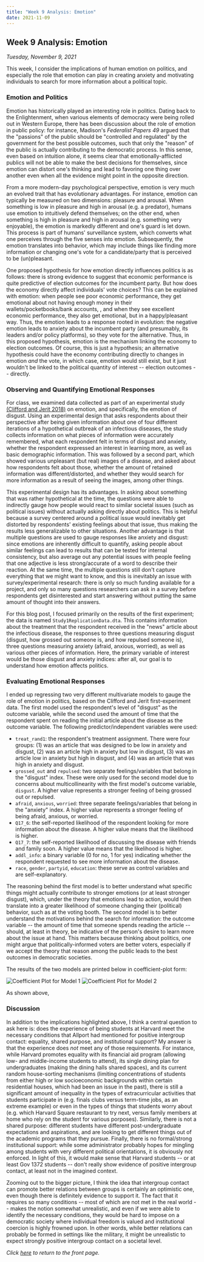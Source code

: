 ```yaml
---
title: "Week 9 Analysis: Emotion"
date: 2021-11-09
---
```

## Week 9 Analysis: Emotion
*Tuesday, November 9, 2021*

This week, I consider the implications of human emotion on politics, and especially the role that emotion can play in creating anxiety and motivating individuals to search for more information about a political topic. 

### Emotion and Politics
Emotion has historically played an interesting role in politics. Dating back to the Enlightenment, when various elements of democracy were being rolled out in Western Europe, there has been discussion about the role of emotion in public policy: for instance, Madison's *Federalist Papers 49* argued that the "passions" of the public should be "controlled and regulated" by the government for the best possible outcomes, such that only the "reason" of the public is actually contributing to the democratic process. In this sense, even based on intuition alone, it seems clear that emotionally-afflicted publics will not be able to make the best decisions for themselves, since emotion can distort one's thinking and lead to favoring one thing over another even when all the evidence might point in the opposite direction.

From a more modern-day psychological perspective, emotion is very much an evolved trait that has evolutionary advantages. For instance, emotion can typically be measured on two dimensions: pleasure and arousal. When something is low in pleasure and high in arousal (e.g. a predator), humans use emotion to intuitively defend themselves; on the other end, when something is high in pleasure and high in arousal (e.g. something very enjoyable), the emotion is markedly different and one's guard is let down. This process is part of humans' surveillance system, which converts what one perceives through the five senses into emotion. Subsequently, the emotion translates into behavior, which may include things like finding more information or changing one's vote for a candidate/party that is perceived to be (un)pleasant.

One proposed hypothesis for how emotion directly influences politics is as follows: there is strong evidence to suggest that economic performance is quite predictive of election outcomes for the incumbent party. But how does the economy directly affect individuals' vote choices? This can be explained with emotion: when people see poor economic performance, they get emotional about not having enough money in their wallets/pocketbooks/bank accounts, , and when they see excellent economic performance, they also get emotional, but in a happy/pleasant way. Thus, the emotion leads to a response rooted in evolution: the negative emotion leads to anxiety about the incumbent party (and presumably, its leaders and/or policy platforms), so they vote for the alternative. Thus, in this proposed hypothesis, emotion is the mechanism linking the economy to election outcomes. Of course, this is just a hypothesis; an alternative hypothesis could have the economy contributing directly to changes in emotion *and* the vote, in which case, emotion would still exist, but it just wouldn't be linked to the political quantity of interest -- election outcomes -- directly.

### Observing and Quantifying Emotional Responses
For class, we examined data collected as part of an experimental study [(Clifford and Jerit 2018)](https://onlinelibrary.wiley.com/doi/abs/10.1111/ajps.12350) on emotion, and specifically, the emotion of disgust. Using an experimental design that asks respondents about their perspective after being given information about one of four different iterations of a hypothetical outbreak of an infectious diseases, the study collects information on what pieces of information were accurately remembered, what each respondent felt in terms of disgust and anxiety, whether the respondent expressed an interest in learning more, as well as basic demographic information. This was followed by a second part, which showed various unpleasant (but real) images of a disease, and asked about how respondents felt about those, whether the amount of retained information was different/distorted, and whether they would search for more information as a result of seeing the images, among other things.

This experimental design has its advantages. In asking about something that was rather hypothetical at the time, the questions were able to indirectly gauge how people would react to similar societal issues (such as political issues) without actually asking directly about politics. This is helpful because a survey centered around a political issue would inevitably get distorted by respondents' existing feelings about that issue, thus making the results less generalizable to other situations. Another advantage is that multiple questions are used to gauge responses like anxiety and disgust: since emotions are inherently difficult to quantify, asking people about similar feelings can lead to results that can be tested for internal consistency, but also average out any potential issues with people feeling that one adjective is less strong/accurate of a word to describe their reaction. At the same time, the multiple questions still don't capture everything that we might want to know, and this is inevitably an issue with survey/experimental research: there is only so much funding available for a project, and only so many questions researchers can ask in a survey before respondents get disinterested and start answering without putting the same amount of thought into their answers.

For this blog post, I focused primarily on the results of the first experiment; the data is named `Study1ReplicationData.dta`. This contains information about the treatment that the respondent received in the "news" article about the infectious disease, the responses to three questions measuring disgust (disgust, how grossed out someone is, and how repulsed someone is), three questions measuring anxiety (afraid, anxious, worried), as well as various other pieces of information. Here, the primary variable of interest would be those disgust and anxiety indices: after all, our goal is to understand how emotion affects politics.

### Evaluating Emotional Responses
I ended up regressing two very different multivariate models to gauge the role of emotion in politics, based on the Clifford and Jerit first-experiment data. The first model used the respondent's level of "disgust" as the outcome variable, while the second used the amount of time that the respondent spent on reading the initial article about the disease as the outcome variable. The following predictor/independent variables were used:

- `treat_rand1`: the respondent's treatment assignment. There were four groups: (1) was an article that was designed to be low in anxiety and disgust, (2) was an article high in anxiety but low in disgust, (3) was an article low in anxiety but high in disgust, and (4) was an article that was high in anxiety and disgust.
- `grossed_out` and `repulsed`: two separate feelings/variables that belong in the "disgust" index. These were only used for the second model due to concerns about multicollinearity with the first model's outcome variable, `disgust`. A higher value represents a stronger feeling of being grossed out or repulsed.
- `afraid`, `anxious`, `worried`: three separate feelings/variables that belong in the "anxiety" index. A higher value represents a stronger feeling of being afraid, anxious, or worried.
- `Q17_6`: the self-reported likelihood of the respondent looking for more information about the disease. A higher value means that the likelihood is higher.
- `Q17_7`: the self-reported likelihood of discussing the disease with friends and family soon. A higher value means that the likelihood is higher.
- `addl_info`: a binary variable (0 for no, 1 for yes) indicating whether the respondent requested to see more information about the disease.
- `race`, `gender`, `partyid`, `education`: these serve as control variables and are self-explanatory.

The reasoning behind the first model is to better understand what specific things might actually contribute to stronger emotions (or at least stronger disgust), which, under the theory that emotions lead to action, would then translate into a greater likelihood of someone changing their (political) behavior, such as at the voting booth. The second model is to better understand the motivations behind the search for information: the outcome variable -- the amount of time that someone spends reading the article -- should, at least in theory, be indicative of the person's desire to learn more about the issue at hand. This matters because thinking about politics, one might argue that politically-informed voters are better voters, especially if we accept the theory that reason among the public leads to the best outcomes in democratic societies.

The results of the two models are printed below in coefficient-plot form:

![Coefficient Plot for Model 1](https://yanxifang.github.io/Gov-1372/images/emotion_disgust_model.png)
![Coefficient Plot for Model 2](https://yanxifang.github.io/Gov-1372/images/emotion_timeonpage_model.png)

As shown above, 

### Discussion
In addition to the implications highlighted above, I think a central question to ask here is: does the experience of being students at Harvard meet the necessary conditions that Allport had mentioned for positive intergroup contact: equality, shared purpose, and institutional support? My answer is that the experience does *not* meet any of those requirements. For instance, while Harvard promotes equality with its financial aid program (allowing low- and middle-income students to attend), its single dining plan for undergraduates (making the dining halls shared spaces), and its current random house-sorting mechanisms (limiting concentrations of students from either high or low socioeconomic backgrounds within certain residential houses, which had been an issue in the past), there is still a significant amount of inequality in the types of extracurricular activities that students participate in (e.g. finals clubs versus term-time jobs, as an extreme example) or even in the types of things that students worry about (e.g. which Harvard Square restaurant to try next, versus family members at home who rely on the student for various porposes). Similarly, there is not a shared purpose: different students have different post-undergraduate expectations and aspirations, and are looking to get different things out of the academic programs that they pursue. Finally, there is no formal/strong institutional support: while some administrator probably hopes for mingling among students with very different political orientations, it is obviously not enforced. In light of this, it would make sense that Harvard students -- or at least Gov 1372 students -- don't really show evidence of positive intergroup contact, at least not in the imagined context.

Zooming out to the bigger picture, I think the idea that intergroup contact can promote better relations between groups is certainly an optimistic one, even though there is definitely evidence to support it. The fact that it requires so many conditions -- most of which are not met in the real world -- makes the notion somewhat unrealistic, and even if we were able to identify the necessary conditions, they would be hard to impose on a democratic society where individual freedom is valued and institutional coercion is highly frowned upon. In other words, while better relations can probably be formed in settings like the military, it might be unrealistic to expect strongly positive intergroup contact on a societal level.

*Click [here](https://yanxifang.github.io/Gov-1372/) to return to the front page.*
